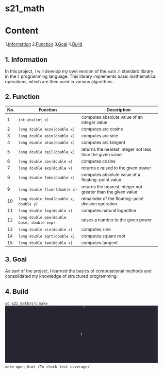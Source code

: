 # s21_math

# Content
1.[Information](#1-information)
2.[Function](#2-function)
3.[Goal](#3-goal)
4.[Build](#4-build)

## 1. Information
In this project, I will develop my own version of the `math.h` standard library in the `C` programming language. This library implements basic mathematical operations, which are then used in various algorithms.

## 2. Function
| No. | Function | Description |
| --- | -------- | ----------- |
| 1 | `int abs(int x)` | computes absolute value of an integer value |
| 2 | `long double acos(double x)` | computes arc cosine |
| 3 | `long double asin(double x)` | computes arc sine |
| 4 | `long double atan(double x)` | computes arc tangent |
| 5 | `long double ceil(double x)` | returns the nearest integer not less than the given value |
| 6 | `long double cos(double x)` | computes cosine |
| 7 | `long double exp(double x)` | returns e raised to the given power |
| 8 | `long double fabs(double x)` | computes absolute value of a floating-point value |
| 9 | `long double floor(double x)` | returns the nearest integer not greater than the given value |
| 10 | `long double fmod(double x, double y)` | remainder of the floating-point division operation |
| 11 | `long double log(double x)` | computes natural logarithm |
| 12 | `long double pow(double base, double exp)` | raises a number to the given power |
| 13 | `long double sin(double x)` | computes sine |
| 14 | `long double sqrt(double x)` | computes square root |
| 15 | `long double tan(double x)` | computes tangent |  

## 3. Goal
As part of the project, I learned the basics of computational methods and consolidated my knowledge of structured programming.

## 4. Build
`cd s21_math/src`
`make`
![make](assets/make_build.gif)
`make open_html /To check test coverage/`